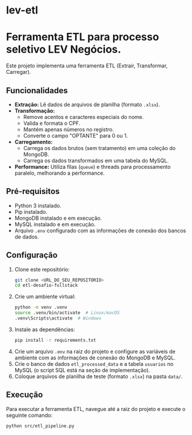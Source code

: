 # lev-etl



# Ferramenta ETL para processo seletivo LEV Negócios.

Este projeto implementa uma ferramenta ETL (Extrair, Transformar, Carregar).

## Funcionalidades

* **Extração:** Lê dados de arquivos de planilha (formato `.xlsx`).
* **Transformação:**
    * Remove acentos e caracteres especiais do nome.
    * Valida e formata o CPF.
    * Mantém apenas números no registro.
    * Converte o campo "OPTANTE" para 0 ou 1.
* **Carregamento:**
    * Carrega os dados brutos (sem tratamento) em uma coleção do MongoDB.
    * Carrega os dados transformados em uma tabela do MySQL.
* **Performance:** Utiliza filas (`queue`) e threads para processamento paralelo, melhorando a performance.

## Pré-requisitos

* Python 3 instalado.
* Pip instalado.
* MongoDB instalado e em execução.
* MySQL instalado e em execução.
* Arquivo `.env` configurado com as informações de conexão dos bancos de dados.

## Configuração

1.  Clone este repositório:
    ```bash
    git clone <URL_DO_SEU_REPOSITORIO>
    cd etl-desafio-fullstack
    ```
2.  Crie um ambiente virtual:
    ```bash
    python -m venv .venv
    source .venv/bin/activate  # Linux/macOS
    .venv\Scripts\activate  # Windows
    ```
3.  Instale as dependências:
    ```bash
    pip install -r requirements.txt
    ```
4.  Crie um arquivo `.env` na raiz do projeto e configure as variáveis de ambiente com as informações de conexão do MongoDB e MySQL.
5.  Crie o banco de dados `etl_processed_data` e a tabela `usuarios` no MySQL (o script SQL está na seção de implementação).
6.  Coloque arquivos de planilha de teste (formato `.xlsx`) na pasta `data/`.

## Execução

Para executar a ferramenta ETL, navegue até a raiz do projeto e execute o seguinte comando:

```bash
python src/etl_pipeline.py